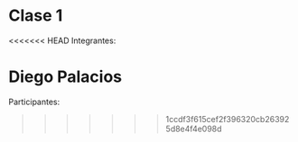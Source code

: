 # Clase 1

<<<<<<< HEAD
Integrantes:

Diego Palacios
=======
Participantes: 
>>>>>>> 1ccdf3f615cef2f396320cb263925d8e4f4e098d
